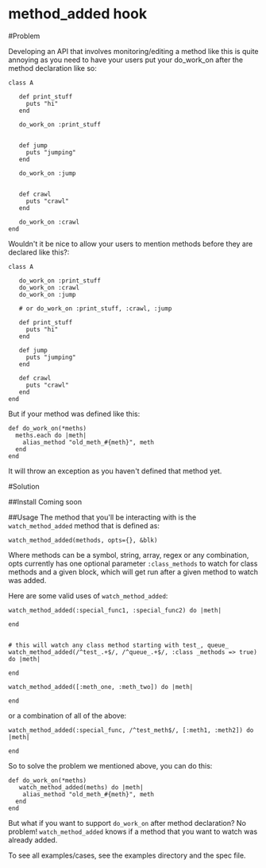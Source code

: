 method_added hook
=============

#Problem

Developing an API that involves monitoring/editing a method like this is quite annoying as you need to have your users put your do_work_on after the method declaration like so:

    class A

       def print_stuff
         puts "hi"
       end

       do_work_on :print_stuff


       def jump
         puts "jumping"
       end

       do_work_on :jump


       def crawl
         puts "crawl"
       end

       do_work_on :crawl
    end

Wouldn't it be nice to allow your users to mention methods before they are declared like this?:


    class A

       do_work_on :print_stuff
       do_work_on :crawl
       do_work_on :jump

       # or do_work_on :print_stuff, :crawl, :jump

       def print_stuff
         puts "hi"
       end

       def jump
         puts "jumping"
       end

       def crawl
         puts "crawl"
       end
    end


But if your method was defined like this:

    def do_work_on(*meths)
      meths.each do |meth|
        alias_method "old_meth_#{meth}", meth
      end
    end

It will throw an exception as you haven't defined that method yet.

#Solution

##Install
    Coming soon

##Usage
   The method that you'll be interacting with is the `watch_method_added` method that is defined as:

    watch_method_added(methods, opts={}, &blk)

   Where methods can be a symbol, string, array, regex or any combination, opts currently has one optional parameter `:class_methods` to watch for class methods and a given block, which will get run after a given method to watch was added.

 Here are some valid uses of `watch_method_added`:

    watch_method_added(:special_func1, :special_func2) do |meth|

    end


    # this will watch any class method starting with test_, queue_
    watch_method_added(/^test_.+$/, /^queue_.+$/, :class _methods => true) do |meth|

    end

    watch_method_added([:meth_one, :meth_two]) do |meth|

    end

  or a combination of all of the above:

    watch_method_added(:special_func, /^test_meth$/, [:meth1, :meth2]) do |meth|

    end

So to solve the problem we mentioned above, you can do this:

    def do_work_on(*meths)
       watch_method_added(meths) do |meth|
        alias_method "old_meth_#{meth}", meth
      end
    end

But what if you want to support `do_work_on` after method declaration? No problem! `watch_method_added` knows if a method that you want to watch was already added.

  To see all examples/cases, see the examples directory and the spec file.

